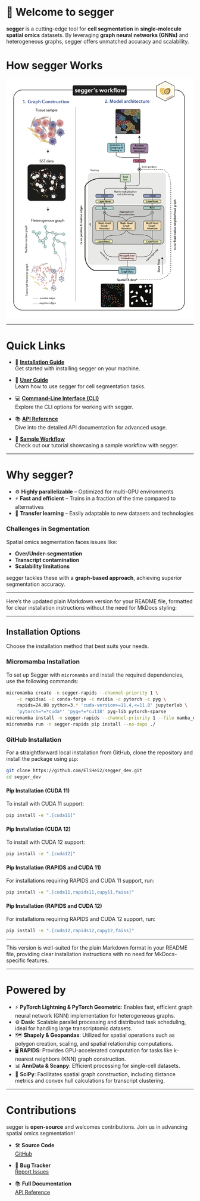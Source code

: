 # 🍳 Welcome to segger 

**segger** is a cutting-edge tool for **cell segmentation** in **single-molecule spatial omics** datasets. By leveraging **graph neural networks (GNNs)** and heterogeneous graphs, segger offers unmatched accuracy and scalability.

# How segger Works

![Segger Model](docs/images/Segger_model_08_2024.png)

---

# Quick Links

- 💾 **[Installation Guide](https://elihei2.github.io/segger_dev/installation/)**  
  Get started with installing segger on your machine.

- 📖 **[User Guide](https://elihei2.github.io/segger_dev/user_guide/)**  
  Learn how to use segger for cell segmentation tasks.

- 💻 **[Command-Line Interface (CLI)](https://elihei2.github.io/segger_dev/cli/)**  
  Explore the CLI options for working with segger.

- 📚 **[API Reference](https://elihei2.github.io/segger_dev/api/)**  
  Dive into the detailed API documentation for advanced usage.

- 📝 **[Sample Workflow](https://elihei2.github.io/segger_dev/notebooks/segger_tutorial/)**  
  Check out our tutorial showcasing a sample workflow with segger.

---

# Why segger?

- ⚙️ **Highly parallelizable** – Optimized for multi-GPU environments
- ⚡ **Fast and efficient** – Trains in a fraction of the time compared to alternatives
- 🔄 **Transfer learning** – Easily adaptable to new datasets and technologies

### Challenges in Segmentation

Spatial omics segmentation faces issues like:

- **Over/Under-segmentation**
- **Transcript contamination**
- **Scalability limitations**

segger tackles these with a **graph-based approach**, achieving superior segmentation accuracy.

---
Here’s the updated plain Markdown version for your README file, formatted for clear installation instructions without the need for MkDocs styling:

---

## Installation Options

Choose the installation method that best suits your needs.

### Micromamba Installation

To set up Segger with `micromamba` and install the required dependencies, use the following commands:

```bash
micromamba create -n segger-rapids --channel-priority 1 \
    -c rapidsai -c conda-forge -c nvidia -c pytorch -c pyg \
    rapids=24.08 python=3.* 'cuda-version>=11.4,<=11.8' jupyterlab \
    'pytorch=*=*cuda*' 'pyg=*=*cu118' pyg-lib pytorch-sparse
micromamba install -n segger-rapids --channel-priority 1 --file mamba_environment.yml
micromamba run -n segger-rapids pip install --no-deps ./
```

### GitHub Installation

For a straightforward local installation from GitHub, clone the repository and install the package using `pip`:

```bash
git clone https://github.com/EliHei2/segger_dev.git
cd segger_dev
```

#### Pip Installation (CUDA 11)

To install with CUDA 11 support:

```bash
pip install -e ".[cuda11]"
```

#### Pip Installation (CUDA 12)

To install with CUDA 12 support:

```bash
pip install -e ".[cuda12]"
```

#### Pip Installation (RAPIDS and CUDA 11)

For installations requiring RAPIDS and CUDA 11 support, run:

```bash
pip install -e ".[cuda11,rapids11,cupy11,faiss]"
```

#### Pip Installation (RAPIDS and CUDA 12)

For installations requiring RAPIDS and CUDA 12 support, run:

```bash
pip install -e ".[cuda12,rapids12,cupy12,faiss]"
```

---

This version is well-suited for the plain Markdown format in your README file, providing clear installation instructions with no need for MkDocs-specific features.

---

# Powered by

- ⚡ **PyTorch Lightning & PyTorch Geometric**: Enables fast, efficient graph neural network (GNN) implementation for heterogeneous graphs.
- ⚙️ **Dask**: Scalable parallel processing and distributed task scheduling, ideal for handling large transcriptomic datasets.
- 🗺️ **Shapely & Geopandas**: Utilized for spatial operations such as polygon creation, scaling, and spatial relationship computations.
- 🖥️ **RAPIDS**: Provides GPU-accelerated computation for tasks like k-nearest neighbors (KNN) graph construction.
- 📊 **AnnData & Scanpy**: Efficient processing for single-cell datasets.
- 📐 **SciPy**: Facilitates spatial graph construction, including distance metrics and convex hull calculations for transcript clustering.

---

# Contributions

segger is **open-source** and welcomes contributions. Join us in advancing spatial omics segmentation!

- 🛠️ **Source Code**  
  [GitHub](https://github.com/EliHei2/segger_dev)

- 🐞 **Bug Tracker**  
  [Report Issues](https://github.com/EliHei2/segger_dev/issues)

- 📚 **Full Documentation**  
  [API Reference](https://elihei2.github.io/segger_dev/api/)
